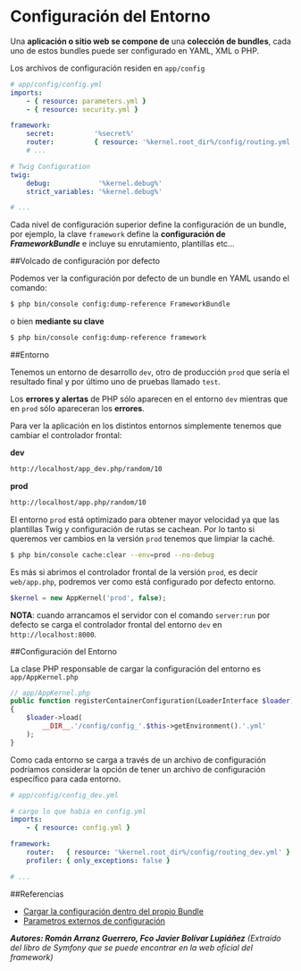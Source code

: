 Configuración del Entorno
===========================

Una **aplicación o sitio web se compone de** una **colección de bundles**, cada uno de estos bundles puede ser configurado en YAML, XML o PHP.

Los archivos de configuración residen en `app/config`

```yml
# app/config/config.yml
imports:
    - { resource: parameters.yml }
    - { resource: security.yml }

framework:
    secret:          '%secret%'
    router:          { resource: '%kernel.root_dir%/config/routing.yml' }
    # ...

# Twig Configuration
twig:
    debug:            '%kernel.debug%'
    strict_variables: '%kernel.debug%'

# ...
```

Cada nivel de configuración superior define la configuración de un bundle, por ejemplo, la clave `framework` define la **configuración de *FrameworkBundle*** e incluye su enrutamiento, plantillas etc...

##Volcado de configuración por defecto

Podemos ver la configuración por defecto de un bundle en YAML usando el comando:

```bash
$ php bin/console config:dump-reference FrameworkBundle
```

o bien **mediante su clave**

```bash
$ php bin/console config:dump-reference framework
```

##Entorno

Tenemos un entorno de desarrollo `dev`, otro de producción `prod` que sería el resultado final y por último uno de pruebas llamado `test`.

Los **errores y alertas** de PHP sólo aparecen en el entorno `dev` mientras que en `prod` sólo apareceran los **errores**.

Para ver la aplicación en los distintos entornos simplemente tenemos que cambiar el controlador frontal:

**dev**
```bash
http://localhost/app_dev.php/random/10
```

**prod**
```bash
http://localhost/app.php/random/10
```

El entorno `prod` está optimizado para obtener mayor velocidad ya que las plantillas Twig y configuración de rutas se cachean. Por lo tanto si queremos ver cambios en la versión `prod` tenemos que limpiar la caché.

```bash
$ php bin/console cache:clear --env=prod --no-debug
```

Es más si abrimos el controlador frontal de la versión `prod`, es decir `web/app.php`, podremos ver como está configurado por defecto entorno.

```php
$kernel = new AppKernel('prod', false);
```

**NOTA**: cuando arrancamos el servidor con el comando `server:run` por defecto se carga el controlador frontal del entorno `dev` en `http://localhost:8000`.

##Configuración del Entorno

La clase PHP responsable de cargar la configuración del entorno es `app/AppKernel.php`

```php
// app/AppKernel.php
public function registerContainerConfiguration(LoaderInterface $loader)
{
    $loader->load(
        __DIR__.'/config/config_'.$this->getEnvironment().'.yml'
    );
}
```

Como cada entorno se carga a través de un archivo de configuración podríamos considerar la opción de tener un archivo de configuración específico para cada entorno.

```yml
# app/config/config_dev.yml

# cargo lo que habia en config.yml
imports:
    - { resource: config.yml }

framework:
    router:   { resource: '%kernel.root_dir%/config/routing_dev.yml' }
    profiler: { only_exceptions: false }

# ...
```

##Referencias

- [Cargar la configuración dentro del propio Bundle](https://symfony.com/doc/current/cookbook/bundles/extension.html)
- [Parametros externos de configuración](https://symfony.com/doc/current/cookbook/configuration/external_parameters.html)

***Autores: Román Arranz Guerrero, Fco Javier Bolívar Lupiáñez*** *(Extraído del libro de Symfony que se puede encontrar en la web oficial del framework)*
